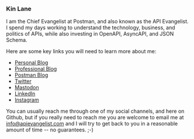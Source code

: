 ### Kin Lane
I am the Chief Evangelist at Postman, and also known as the API Evangelist. I spend my days working to understand the technology, business, and politics of APIs, while also investing in OpenAPI, AsyncAPI, and JSON Schema.

Here are some key links you will need to learn more about me:

- [Personal Blog](https://kinlane.com/)
- [Professional Blog](https://apievangelist.com)
- [Postman Blog](https://blog.postman.com/author/kinlane/) 
- [Twitter](https://twitter.com/kinlane/)
- [Mastodon](https://mastodon.kinlane.com/web/@kin)
- [LinkedIn](https://www.linkedin.com/in/kinlane)
- [Instagram](https://www.instagram.com/kinlane/)

You can usually reach me through one of my social channels, and here on Github, but if you really need to reach me you are welcome to email me at info@apievangelist.com and I will try to get back to you in a reasonable amount of time -- no guarantees. ;-)
